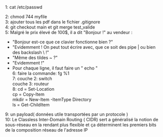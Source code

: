  1: cat  /etc/passwd  
 
 2: chmod 744 myfile  
 3: ajouter tous les pdf dans le fichier .gitignore  
 4: git checkout main et git merge test_valide  
 5:  Malgré le prix élevé de 100$, il a dit "Bonjour !" au vendeur :
- "Bonjour est-ce que ce clavier fonctionne bien ?"
- "Evidemment ! On peut tout écrire avec, que ce soit des pipe | ou bien des backslash \\ !"
- "Même des tildes ~ ?"
- "Evidemment !"
- Pour chaque ligne, il faut faire un " echo "  
 6: faire la commande: fg %1    
 7:   couche 2: switch  
     couche 3: routeur   
 8: cd = Set-Location  
    cp = Copy-Item  
    mkdir = New-Item -ItemType Directory  
    ls = Get-ChildItem  
   
 9: un payload( données utile transportées par un protocole )  
 10: Le Classless Inter-Domain Routing ( CIDR) sert a généralisé la notion de sous-réseau en la rendant plus flexible et ça déterminent les premiers bits de la composition réseau de l'adresse IP
